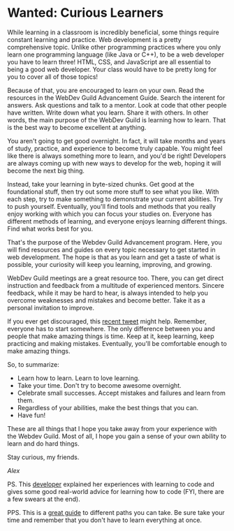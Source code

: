 # Wanted: Curious Learners

While learning in a classroom is incredibly beneficial, some things require constant learning and practice. Web development is a pretty comprehensive topic. Unlike other programming practices where you only learn one programming language (like Java or C++), to be a web developer you have to learn three! HTML, CSS, and JavaScript are all essential to being a good web developer. Your class would have to be pretty long for you to cover all of those topics!

Because of that, you are encouraged to learn on your own. Read the resources in the WebDev Guild Advancement Guide. Search the interent for answers. Ask questions and talk to a mentor. Look at code that other people have written. Write down what you learn. Share it with others. In other words, the main purpose of the WebDev Guild is learning how to learn. That is the best way to become excellent at anything.

You aren't going to get good overnight. In fact, it will take months and years of study, practice, and experience to become truly capable. You might feel like there is always something more to learn, and you'd be right! Developers are always coming up with new ways to develop for the web, hoping it will become the next big thing.

Instead, take your learning in byte-sized chunks. Get good at the foundational stuff, then try out some more stuff to see what you like. With each step, try to make something to demonstrate your current abilities. Try to push yourself. Eventually, you'll find tools and methods that you really enjoy working with which you can focus your studies on.  Everyone has different methods of learning, and everyone enjoys learning different things.  Find what works best for you.

That's the purpose of the Webdev Guild Advancement program. Here, you will find resources and guides on every topic necessary to get started in web development. The hope is that as you learn and get a taste of what is possible, your curiosity will keep you learning, improving, and growing.

WebDev Guild meetings are a great resource too. There, you can get direct instruction and feedback from a multitude of experienced mentors. Sincere feedback, while it may be hard to hear, is always intended to help you overcome weaknesses and mistakes and become better. Take it as a personal invitation to improve.

If you ever get discouraged, this [recent tweet](https://twitter.com/tylermcginnis33/status/854080450637254660) might help. Remember, everyone has to start somewhere. The only difference between you and people that make amazing things is time. Keep at it, keep learning, keep practicing and making mistakes. Eventually, you'll be comfortable enough to make amazing things.

So, to summarize:

- Learn how to learn. Learn to love learning.
- Take your time. Don't try to become awesome overnight.
- Celebrate small successes. Accept mistakes and failures and learn from them.
- Regardless of your abilities, make the best things that you can.
- Have fun!

These are all things that I hope you take away from your experience with the Webdev Guild. Most of all, I hope you gain a sense of your own ability to learn and do hard things. 

Stay curious, my friends.

*Alex* 

PS. This [developer](https://www.youtube.com/watch?v=OxfJ7xw5hQE) explained her experiences with learning to code and gives some good real-world advice for learning how to code (FYI, there are a few swears at the end).

PPS. This is a [great guide](https://github.com/kamranahmedse/developer-roadmap) to different paths you can take. Be sure take your time and remember that you don't have to learn everything at once.

